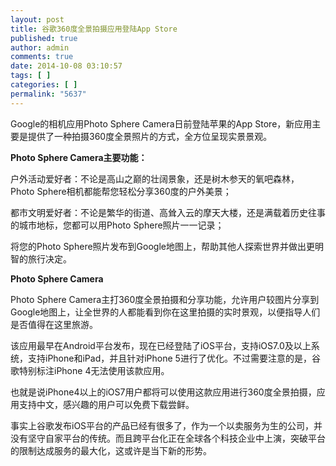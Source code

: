 ```yaml
---
layout: post
title: 谷歌360度全景拍摄应用登陆App Store
published: true
author: admin
comments: true
date: 2014-10-08 03:10:57
tags: [ ]
categories: [ ]
permalink: "5637"
---
```

Google的相机应用Photo Sphere Camera日前登陆苹果的App Store，新应用主要是提供了一种拍摄360度全景照片的方式，全方位呈现实景景观。

**Photo Sphere Camera主要功能：**

户外活动爱好者：不论是高山之巅的壮阔景象，还是树木参天的氧吧森林，Photo Sphere相机都能帮您轻松分享360度的户外美景；

都市文明爱好者：不论是繁华的街道、高耸入云的摩天大楼，还是满载着历史往事的城市地标，您都可以用Photo Sphere照片一一记录；

将您的Photo Sphere照片发布到Google地图上，帮助其他人探索世界并做出更明智的旅行决定。


  
**Photo Sphere Camera**

Photo Sphere Camera主打360度全景拍摄和分享功能，允许用户较图片分享到Google地图上，让全世界的人都能看到你在这里拍摄的实时景观，以便指导人们是否值得在这里旅游。

该应用最早在Android平台发布，现在已经登陆了iOS平台，支持iOS7.0及以上系统，支持iPhone和iPad，并且针对iPhone 5进行了优化。不过需要注意的是，谷歌特别标注iPhone 4无法使用该款应用。

也就是说iPhone4以上的iOS7用户都将可以使用这款应用进行360度全景拍摄，应用支持中文，感兴趣的用户可以免费下载尝鲜。

事实上谷歌发布iOS平台的产品已经有很多了，作为一个以卖服务为生的公司，并没有坚守自家平台的传统。而且跨平台化正在全球各个科技企业中上演，突破平台的限制达成服务的最大化，这或许是当下新的形势。